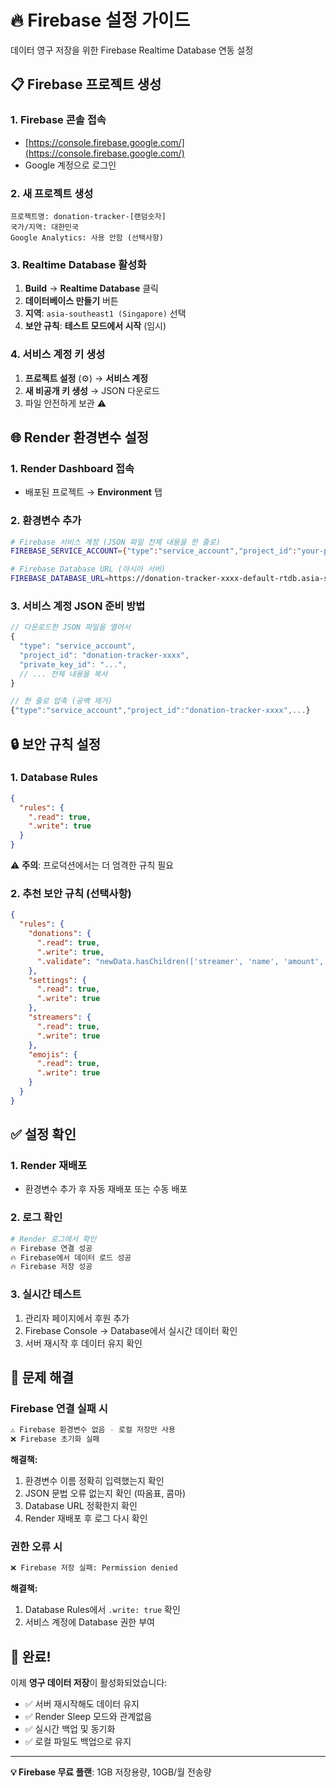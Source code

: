 # 🔥 Firebase 설정 가이드

데이터 영구 저장을 위한 Firebase Realtime Database 연동 설정

## 📋 Firebase 프로젝트 생성

### 1. Firebase 콘솔 접속
- [https://console.firebase.google.com/](https://console.firebase.google.com/)
- Google 계정으로 로그인

### 2. 새 프로젝트 생성
```
프로젝트명: donation-tracker-[랜덤숫자]
국가/지역: 대한민국
Google Analytics: 사용 안함 (선택사항)
```

### 3. Realtime Database 활성화
1. **Build** → **Realtime Database** 클릭
2. **데이터베이스 만들기** 버튼
3. **지역**: `asia-southeast1 (Singapore)` 선택
4. **보안 규칙**: **테스트 모드에서 시작** (임시)

### 4. 서비스 계정 키 생성
1. **프로젝트 설정** (⚙️) → **서비스 계정**
2. **새 비공개 키 생성** → JSON 다운로드
3. 파일 안전하게 보관 ⚠️

## 🌐 Render 환경변수 설정

### 1. Render Dashboard 접속
- 배포된 프로젝트 → **Environment** 탭

### 2. 환경변수 추가
```bash
# Firebase 서비스 계정 (JSON 파일 전체 내용을 한 줄로)
FIREBASE_SERVICE_ACCOUNT={"type":"service_account","project_id":"your-project-id",...}

# Firebase Database URL (아시아 서버)
FIREBASE_DATABASE_URL=https://donation-tracker-xxxx-default-rtdb.asia-southeast1.firebasedatabase.app/
```

### 3. 서비스 계정 JSON 준비 방법
```javascript
// 다운로드한 JSON 파일을 열어서
{
  "type": "service_account",
  "project_id": "donation-tracker-xxxx",
  "private_key_id": "...",
  // ... 전체 내용을 복사
}

// 한 줄로 압축 (공백 제거)
{"type":"service_account","project_id":"donation-tracker-xxxx",...}
```

## 🔒 보안 규칙 설정

### 1. Database Rules
```json
{
  "rules": {
    ".read": true,
    ".write": true
  }
}
```

⚠️ **주의**: 프로덕션에서는 더 엄격한 규칙 필요

### 2. 추천 보안 규칙 (선택사항)
```json
{
  "rules": {
    "donations": {
      ".read": true,
      ".write": true,
      ".validate": "newData.hasChildren(['streamer', 'name', 'amount', 'timestamp'])"
    },
    "settings": {
      ".read": true, 
      ".write": true
    },
    "streamers": {
      ".read": true,
      ".write": true
    },
    "emojis": {
      ".read": true,
      ".write": true
    }
  }
}
```

## ✅ 설정 확인

### 1. Render 재배포
- 환경변수 추가 후 자동 재배포 또는 수동 배포

### 2. 로그 확인
```bash
# Render 로그에서 확인
🔥 Firebase 연결 성공
🔥 Firebase에서 데이터 로드 성공
🔥 Firebase 저장 성공
```

### 3. 실시간 테스트
1. 관리자 페이지에서 후원 추가
2. Firebase Console → Database에서 실시간 데이터 확인
3. 서버 재시작 후 데이터 유지 확인

## 🚨 문제 해결

### Firebase 연결 실패 시
```bash
⚠️ Firebase 환경변수 없음 - 로컬 저장만 사용
❌ Firebase 초기화 실패
```

**해결책:**
1. 환경변수 이름 정확히 입력했는지 확인
2. JSON 문법 오류 없는지 확인 (따옴표, 콤마)
3. Database URL 정확한지 확인
4. Render 재배포 후 로그 다시 확인

### 권한 오류 시
```bash
❌ Firebase 저장 실패: Permission denied
```

**해결책:**
1. Database Rules에서 `.write: true` 확인
2. 서비스 계정에 Database 권한 부여

## 🎉 완료!

이제 **영구 데이터 저장**이 활성화되었습니다:
- ✅ 서버 재시작해도 데이터 유지
- ✅ Render Sleep 모드와 관계없음  
- ✅ 실시간 백업 및 동기화
- ✅ 로컬 파일도 백업으로 유지

---

**💡 Firebase 무료 플랜**: 1GB 저장용량, 10GB/월 전송량